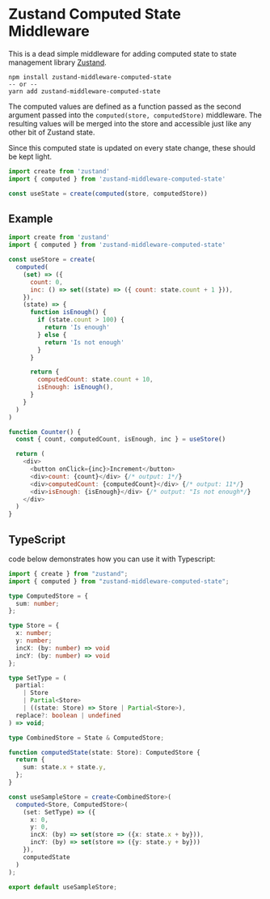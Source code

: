 # Zustand Computed State Middleware

This is a dead simple middleware for adding computed state to state management library [Zustand](https://github.com/pmndrs/zustand).

```
npm install zustand-middleware-computed-state
-- or --
yarn add zustand-middleware-computed-state
```

The computed values are defined as a function passed as the second argument passed into the `computed(store, computedStore)` middleware. The resulting values will be merged into the store and accessible just like any other bit of Zustand state.

Since this computed state is updated on every state change, these should be kept light.

```javascript
import create from 'zustand'
import { computed } from 'zustand-middleware-computed-state'

const useState = create(computed(store, computedStore))
```

## Example

```javascript
import create from 'zustand'
import { computed } from 'zustand-middleware-computed-state'

const useStore = create(
  computed(
    (set) => ({
      count: 0,
      inc: () => set((state) => ({ count: state.count + 1 })),
    }),
    (state) => {
      function isEnough() {
        if (state.count > 100) {
          return 'Is enough'
        } else {
          return 'Is not enough'
        }
      }

      return {
        computedCount: state.count + 10,
        isEnough: isEnough(),
      }
    }
  )
)

function Counter() {
  const { count, computedCount, isEnough, inc } = useStore()

  return (
    <div>
      <button onClick={inc}>Increment</button>
      <div>count: {count}</div> {/* output: 1*/}
      <div>computedCount: {computedCount}</div> {/* output: 11*/}
      <div>isEnough: {isEnough}</div> {/* output: "Is not enough*/}
    </div>
  )
}
```

## TypeScript
code below demonstrates how you can use it with Typescript:
```typescript
import { create } from "zustand";
import { computed } from "zustand-middleware-computed-state";

type ComputedStore = {
  sum: number;
};

type Store = {
  x: number;
  y: number;
  incX: (by: number) => void
  incY: (by: number) => void
};

type SetType = (
  partial:
    | Store
    | Partial<Store>
    | ((state: Store) => Store | Partial<Store>),
  replace?: boolean | undefined
) => void;

type CombinedStore = State & ComputedStore;

function computedState(state: Store): ComputedStore {
  return {
    sum: state.x + state.y,
  };
}

const useSampleStore = create<CombinedStore>(
  computed<Store, ComputedStore>(
    (set: SetType) => ({
      x: 0,
      y: 0,
      incX: (by) => set(store => ({x: state.x + by})),
      incY: (by) => set(store => ({y: state.y + by}))
    }),
    computedState
  )
);

export default useSampleStore;

```
